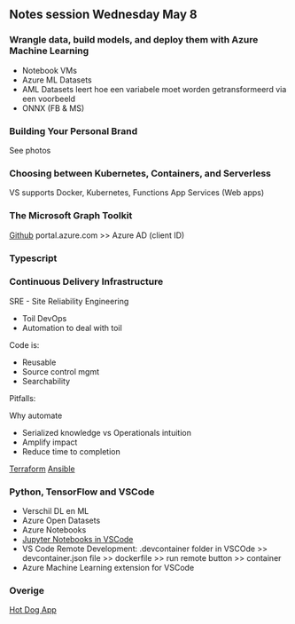## Notes session Wednesday May 8

### Wrangle data, build models, and deploy them with Azure Machine Learning
- Notebook VMs
- Azure ML Datasets
- AML Datasets leert hoe een variabele moet worden getransformeerd via een voorbeeld
- ONNX (FB & MS)

### Building Your Personal Brand
See photos

### Choosing between Kubernetes, Containers, and Serverless
VS supports Docker, Kubernetes, Functions
App Services (Web apps)

### The Microsoft Graph Toolkit
[Github](https://github.com/microsoftgraph/microsoft-graph-toolkit)
portal.azure.com >> Azure AD (client ID)

### Typescript


### Continuous Delivery Infrastructure
SRE - Site Reliability Engineering
- Toil
DevOps
- Automation to deal with toil

Code is:
- Reusable
- Source control mgmt
- Searchability

Pitfalls:

Why automate
- Serialized knowledge vs Operationals intuition
- Amplify impact
- Reduce time to completion

[Terraform](https://www.terraform.io/)
[Ansible](https://www.ansible.com/)

### Python, TensorFlow and VSCode
- Verschil DL en ML
- Azure Open Datasets
- Azure Notebooks
- [Jupyter Notebooks in VSCode](https://code.visualstudio.com/docs/python/jupyter-support)
- VS Code Remote Development: .devcontainer folder in VSCOde >> devcontainer.json file >> dockerfile >> run remote button >> container
- Azure Machine Learning extension for VSCode

### Overige
[Hot Dog App](aka.ms/hotdogapp)




